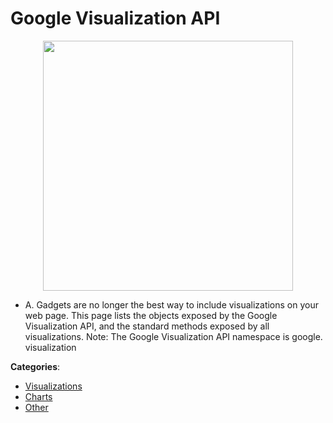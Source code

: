 # Google Visualization API
<p align="center">
    <img width="400" src="https://raw.githubusercontent.com/apis-list/apis-list/apis/google-visualization-api/logo_256x256.png" />
</p>

* A. Gadgets are no longer the best way to include visualizations on your web page.  This page lists the objects exposed by the Google Visualization API, and the standard methods exposed by all visualizations.  Note: The Google Visualization API namespace is google. visualization



**Categories**:
- [Visualizations](https://github.com/apis-list/apis-list#visualizations)
- [Charts](https://github.com/apis-list/apis-list#charts)
- [Other](https://github.com/apis-list/apis-list#other)






